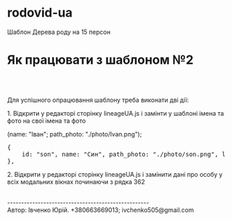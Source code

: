 # rodovid-ua
Шаблон Дерева роду на 15 персон
            <h1>Як працювати з шаблоном №2</h1><br><br>
<p>Для успішного опрацювання шаблону треба виконати дві дії:
<p>1. Відкрити у редакторі сторінку lineageUA.js і замінти у 
шаблоні імена та фото на свої імена та фото
<p>(name: "Іван"; path_photo: "./photo/Ivan.png"); </p>
<pre>
{
    id: "son", name: "Cин", path_photo: "./photo/son.png", l
},</pre>
<p>2. Відкрити у редакторі сторінку lineageUA.js і замінити дані про особу
у всіх модальних вікнах починаючи з рядка 362</p><br>
---------------------------------------------------<br>
Автор: Івченко Юрій. +380663669013; ivchenko505@gmail.com 
<br>
